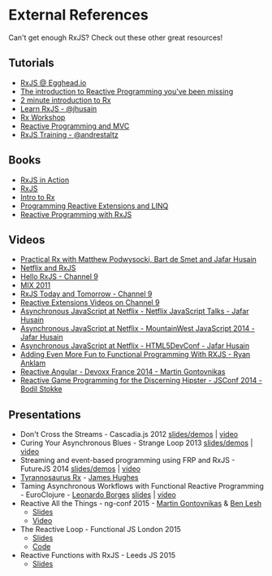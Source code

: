 # External References

Can't get enough RxJS? Check out these other great resources!

## Tutorials

- [RxJS @ Egghead.io](https://egghead.io/technologies/rx)
- [The introduction to Reactive Programming you've been missing](https://gist.github.com/staltz/868e7e9bc2a7b8c1f754)
- [2 minute introduction to Rx](https://medium.com/@andrestaltz/2-minute-introduction-to-rx-24c8ca793877)
- [Learn RxJS - @jhusain](https://github.com/jhusain/learnrx)
- [Rx Workshop](http://rxworkshop.codeplex.com/) 
- [Reactive Programming and MVC](http://aaronstacy.com/writings/reactive-programming-and-mvc/)
- [RxJS Training - @andrestaltz](https://github.com/staltz/rxjs-training)


## Books

- [RxJS in Action](https://www.manning.com/books/rxjs-in-action) 
- [RxJS](http://xgrommx.github.io/rx-book/)
- [Intro to Rx](http://www.amazon.com/Introduction-to-Rx-ebook/dp/B008GM3YPM/)
- [Programming Reactive Extensions and LINQ](http://www.amazon.com/Programming-Reactive-Extensions-Jesse-Liberty/dp/1430237473/)
- [Reactive Programming with RxJS](https://pragprog.com/book/smreactjs/reactive-programming-with-rxjs)


## Videos

- [Practical Rx with Matthew Podwysocki, Bart de Smet and Jafar Husain](http://channel9.msdn.com/posts/Bart-De-Smet-Jafar-Hussain-Matthew-Podwysocki-Pragmatic-Rx)
- [Netflix and RxJS](http://channel9.msdn.com/posts/Rx-and-Netflix)
- [Hello RxJS - Channel 9](http://channel9.msdn.com/Blogs/Charles/Introducing-RxJS-Reactive-Extensions-for-JavaScript)
- [MIX 2011](http://channel9.msdn.com/events/MIX/MIX11/HTM07)
- [RxJS Today and Tomorrow - Channel 9](http://channel9.msdn.com/Blogs/Charles/Matthew-Podwysocki-and-Bart-J-F-De-Smet-RxJS-Today-and-Tomorrow)
- [Reactive Extensions Videos on Channel 9](http://channel9.msdn.com/Tags/reactive+extensions)
- [Asynchronous JavaScript at Netflix - Netflix JavaScript Talks - Jafar Husain](https://www.youtube.com/watch?v=XRYN2xt11Ek)
- [Asynchronous JavaScript at Netflix - MountainWest JavaScript 2014 - Jafar Husain](https://www.youtube.com/watch?v=XE692Clb5LU)
- [Asynchronous JavaScript at Netflix - HTML5DevConf - Jafar Husain](https://www.youtube.com/watch?v=5uxSu-F5Kj0)
- [Adding Even More Fun to Functional Programming With RXJS - Ryan Anklam](https://www.youtube.com/watch?v=8EExNfm0gt4)
- [Reactive Angular - Devoxx France 2014 - Martin Gontovnikas](http://parleys.com/play/53677646e4b0593229b85841/chapter0/about)
- [Reactive Game Programming for the Discerning Hipster - JSConf 2014 - Bodil Stokke](https://www.youtube.com/watch?v=x8mmAu7ZR9Y)

## Presentations


- Don't Cross the Streams - Cascadia.js 2012 [slides/demos](http://www.slideshare.net/mattpodwysocki/cascadiajs-dont-cross-the-streams) | [video](http://www.youtube.com/watch?v=FqBq4uoiG0M)
- Curing Your Asynchronous Blues - Strange Loop 2013 [slides/demos](https://github.com/Reactive-Extensions/StrangeLoop2013) | [video](http://www.infoq.com/presentations/rx-event-processing)
- Streaming and event-based programming using FRP and RxJS - FutureJS 2014 [slides/demos](https://github.com/Reactive-Extensions/FutureJS) | [video](https://www.youtube.com/watch?v=zlERo_JMGCw)
- [Tyrannosaurus Rx](http://yobriefca.se/presentations/tyrannosaurus-rx.pdf) - [James Hughes](http://twitter.com/kouphax)
- Taming Asynchronous Workflows with Functional Reactive Programming - EuroClojure - [Leonardo Borges](https://twitter.com/leonardo_borges) [slides](http://www.slideshare.net/borgesleonardo/functional-reactive-programming-compositional-event-systems) | [video](http://www.slideshare.net/borgesleonardo/functional-reactive-programming-compositional-event-systems)
- Reactive All the Things - ng-conf 2015 - [Martin Gontovnikas](https://twitter.com/mgonto/) & [Ben Lesh](https://twitter.com/BenLesh)
  - [Slides](http://mgonto.github.io/reactive-all-the-things-talk/#1)
  - [Video](https://www.youtube.com/watch?v=zbBVG8bOoXk&feature=youtu.be&app=desktop)
- The Reactive Loop - Functional JS London 2015
  - [Slides](http://slides.com/theefer/reactive-loop-funjs#/)
  - [Code](https://github.com/theefer/funjs-reactive-loop)
- Reactive Functions with RxJS - Leeds JS 2015
  - [Slides](https://www.icloud.com/keynote/AwBWCAESEIf9pea2IykiVtOZFiXflDsaKj9lVsSLP_OtPU29v7fNpMs78DK7tvXz4bFBkb6BXFKjxqt4G5B_UlM6TwMCUCAQEEIGVYVFig5qOTdorTOd2ERMJDtn6dvDFY58zqBiVzZmtN#RxJS_talk)

